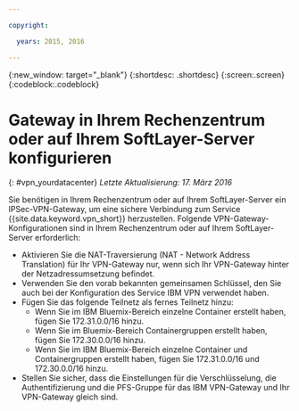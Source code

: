 ```yaml
---

copyright:

  years: 2015, 2016

---
```


{:new_window: target="_blank"}
{:shortdesc: .shortdesc}
{:screen:.screen}
{:codeblock:.codeblock}

# Gateway in Ihrem Rechenzentrum oder auf Ihrem SoftLayer-Server konfigurieren
{: #vpn_yourdatacenter}
*Letzte Aktualisierung: 17. März 2016*

Sie benötigen in Ihrem Rechenzentrum oder auf Ihrem SoftLayer-Server ein IPSec-VPN-Gateway, um eine sichere Verbindung zum Service {{site.data.keyword.vpn_short}} herzustellen. Folgende VPN-Gateway-Konfigurationen sind in Ihrem Rechenzentrum oder auf Ihrem SoftLayer-Server erforderlich:

* Aktivieren Sie die NAT-Traversierung (NAT - Network Address Translation) für Ihr VPN-Gateway nur, wenn sich Ihr VPN-Gateway hinter der Netzadressumsetzung befindet. 
* Verwenden Sie den vorab bekannten gemeinsamen Schlüssel, den Sie auch bei der Konfiguration des Service IBM VPN verwendet haben.
* Fügen Sie das folgende Teilnetz als fernes Teilnetz hinzu:
	* Wenn Sie im IBM Bluemix-Bereich einzelne Container erstellt haben, fügen Sie 172.31.0.0/16 hinzu.
	* Wenn Sie im Bluemix-Bereich Containergruppen erstellt haben, fügen Sie 172.30.0.0/16 hinzu.
	* Wenn Sie im IBM Bluemix-Bereich einzelne Container und Containergruppen erstellt haben, fügen Sie 172.31.0.0/16 und 172.30.0.0/16 hinzu.
* Stellen Sie sicher, dass die Einstellungen für die Verschlüsselung, die Authentifizierung und die PFS-Gruppe für das IBM VPN-Gateway und Ihr VPN-Gateway gleich sind.
